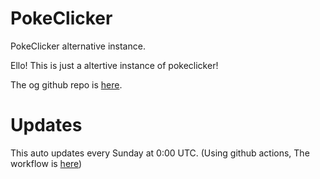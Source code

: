 # PokeClicker
PokeClicker alternative instance.  

Ello! This is just a altertive instance of pokeclicker!  

The og github repo is [here](https://github.com/pokeclicker/pokeclicker).
# Updates
This auto updates every Sunday at 0:00 UTC.
(Using github actions, The workflow is [here](https://github.com/PokeClick/pokeclick.github.io/blob/main/.github/workflows/update.yml))
